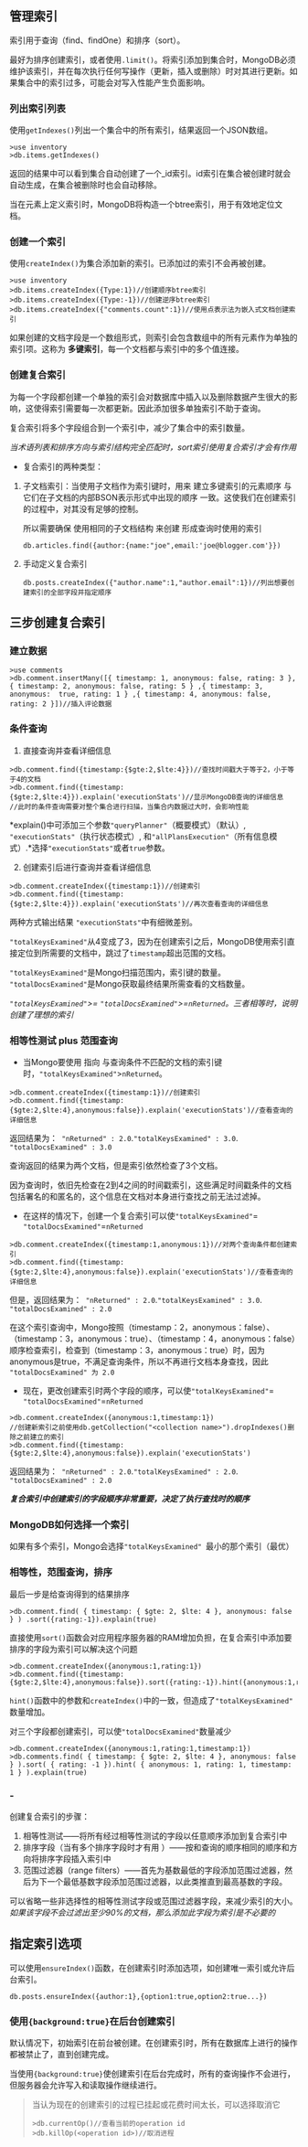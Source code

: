 ## 管理索引

索引用于查询（find、findOne）和排序（sort）。

最好为排序创建索引，或者使用`.limit()`。将索引添加到集合时，MongoDB必须维护该索引，并在每次执行任何写操作（更新，插入或删除）时对其进行更新。如果集合中的索引过多，可能会对写入性能产生负面影响。

### 列出索引列表

使用`getIndexes()`列出一个集合中的所有索引，结果返回一个JSON数组。

```
>use inventory
>db.items.getIndexes()
```

返回的结果中可以看到集合自动创建了一个_id索引。id索引在集合被创建时就会自动生成，在集合被删除时也会自动移除。

当在元素上定义索引时，MongoDB将构造一个btree索引，用于有效地定位文档。

### 创建一个索引

使用`createIndex()`为集合添加新的索引。已添加过的索引不会再被创建。

```
>use inventory
>db.items.createIndex({Type:1})//创建顺序btree索引
>db.items.createIndex({Type:-1})//创建逆序btree索引
>db.items.createIndex({"comments.count":1})//使用点表示法为嵌入式文档创建索引
```

如果创建的文档字段是一个数组形式，则索引会包含数组中的所有元素作为单独的索引项。这称为 **多键索引**，每一个文档都与索引中的多个值连接。

### 创建复合索引

为每一个字段都创建一个单独的索引会对数据库中插入以及删除数据产生很大的影响，这使得索引需要每一次都更新。因此添加很多单独索引不助于查询。

复合索引将多个字段组合到一个索引中，减少了集合中的索引数量。

*当术语列表和排序方向与索引结构完全匹配时，sort索引使用复合索引才会有作用*

+ 复合索引的两种类型：

1. 子文档索引：当使用子文档作为索引键时，用来 建立多键索引的元素顺序 与 它们在子文档的内部BSON表示形式中出现的顺序 一致。这使我们在创建索引的过程中，对其没有足够的控制。

   所以需要确保 使用相同的子文档结构 来创建 形成查询时使用的索引

   ```
   db.articles.find({author:{name:"joe",email:'joe@blogger.com'}})
   ```

2. 手动定义复合索引

   ```
   db.posts.createIndex({"author.name":1,"author.email":1})//列出想要创建索引的全部字段并指定顺序
   ```

## 三步创建复合索引

### 建立数据

```
>use comments
>db.comment.insertMany([{ timestamp: 1, anonymous: false, rating: 3 }, { timestamp: 2, anonymous: false, rating: 5 } ,{ timestamp: 3, anonymous:  true, rating: 1 } ,{ timestamp: 4, anonymous: false, rating: 2 }])//插入评论数据
```

### 条件查询

1. 直接查询并查看详细信息

```
>db.comment.find({timestamp:{$gte:2,$lte:4}})//查找时间戳大于等于2，小于等于4的文档
>db.comment.find({timestamp:{$gte:2,$lte:4}}).explain('executionStats')//显示MongoDB查询的详细信息
//此时的条件查询需要对整个集合进行扫描，当集合内数据过大时，会影响性能
```
*explain()中可添加三个参数`"queryPlanner"`（概要模式）（默认）, `"executionStats"`（执行状态模式）, 和`"allPlansExecution"`（所有信息模式）.*选择`"executionStats"`或者`true`参数。

2. 创建索引后进行查询并查看详细信息

```
>db.comment.createIndex({timestamp:1})//创建索引
>db.comment.find({timestamp:{$gte:2,$lte:4}}).explain('executionStats')//再次查看查询的详细信息
```

两种方式输出结果 `"executionStats"`中有细微差别。

`"totalKeysExamined"`从4变成了3，因为在创建索引之后，MongoDB使用索引直接定位到所需要的文档中，跳过了`timestamp`超出范围的文档。

`"totalKeysExamined"`是Mongo扫描范围内，索引键的数量。 `"totalDocsExamined"`是Mongo获取最终结果所需查看的文档数量。

*`"totalKeysExamined"`>= `"totalDocsExamined"`>=`nReturned`。三者相等时，说明创建了理想的索引*

### 相等性测试 plus 范围查询

+ 当Mongo要使用 指向 与查询条件不匹配的文档的索引键时，`"totalKeysExamined"`>`nReturned`。

```
>db.comment.createIndex({timestamp:1})//创建索引
>db.comment.find({timestamp:{$gte:2,$lte:4},anonymous:false}).explain('executionStats')//查看查询的详细信息
```

返回结果为：` "nReturned" : 2.0`.`"totalKeysExamined" : 3.0`.` "totalDocsExamined" : 3.0`

查询返回的结果为两个文档，但是索引依然检查了3个文档。

因为查询时，依旧先检查在2到4之间的时间戳索引，这些满足时间戳条件的文档包括署名的和匿名的，这个信息在文档对本身进行查找之前无法过滤掉。

+ 在这样的情况下，创建一个复合索引可以使`"totalKeysExamined"`= `"totalDocsExamined"`=`nReturned`

```MongoDB
>db.comment.createIndex({timestamp:1,anonymous:1})//对两个查询条件都创建索引
>db.comment.find({timestamp:{$gte:2,$lte:4},anonymous:false}).explain('executionStats')//查看查询的详细信息
```

但是，返回结果为：` "nReturned" : 2.0`.`"totalKeysExamined" : 3.0`.` "totalDocsExamined" : 2.0`

在这个索引查询中，Mongo按照（timestamp：2，anonymous：false）、（timestamp：3，anonymous：true）、（timestamp：4，anonymous：false）顺序检查索引，检查到（timestamp：3，anonymous：true）时，因为anonymous是true，不满足查询条件，所以不再进行文档本身查找，因此` "totalDocsExamined" 为 2.0`

+ 现在，更改创建索引时两个字段的顺序，可以使`"totalKeysExamined"`= `"totalDocsExamined"`=`nReturned`

```
>db.comment.createIndex({anonymous:1,timestamp:1})
//创建新索引之前使用db.getCollection("<collection name>").dropIndexes()删除之前建立的索引
>db.comment.find({timestamp:{$gte:2,$lte:4},anonymous:false}).explain('executionStats')
```

返回结果为：` "nReturned" : 2.0`.`"totalKeysExamined" : 2.0`.` "totalDocsExamined" : 2.0`

***复合索引中创建索引的字段顺序非常重要，决定了执行查找时的顺序***

### MongoDB如何选择一个索引

如果有多个索引，Mongo会选择`"totalKeysExamined" `最小的那个索引（最优）

### 相等性，范围查询，排序

最后一步是给查询得到的结果排序

```
>db.comment.find( { timestamp: { $gte: 2, $lte: 4 }, anonymous: false } ) .sort({rating:-1}).explain(true)
```

直接使用`sort()`函数会对应用程序服务器的RAM增加负担，在复合索引中添加要排序的字段为索引可以解决这个问题

```
>db.comment.createIndex({anonymous:1,rating:1})
>db.comment.find({timestamp:{$gte:2,$lte:4},anonymous:false}).sort({rating:-1}).hint({anonymous:1,rating:1}).explain(true)
```

`hint()`函数中的参数和`createIndex()`中的一致，但造成了`"totalKeysExamined" `数量增加。

对三个字段都创建索引，可以使`"totalDocsExamined"`数量减少

```
>db.comment.createIndex({anonymous:1,rating:1,timestamp:1})
>db.comments.find( { timestamp: { $gte: 2, $lte: 4 }, anonymous: false } ).sort( { rating: -1 }).hint( { anonymous: 1, rating: 1, timestamp: 1 } ).explain(true) 
```

### -

创建复合索引的步骤：

1. 相等性测试——将所有经过相等性测试的字段以任意顺序添加到复合索引中
2. 排序字段（当有多个排序字段时才有用 ）——按和查询的顺序相同的顺序和方向将排序字段插入索引中
3. 范围过滤器（range filters）——首先为基数最低的字段添加范围过滤器，然后为下一个最低基数字段添加范围过滤器，以此类推直到最高基数的字段。

可以省略一些非选择性的相等性测试字段或范围过滤器字段，来减少索引的大小。*如果该字段不会过滤出至少90%的文档，那么添加此字段为索引是不必要的*

## 指定索引选项

可以使用`ensureIndex()`函数，在创建索引时添加选项，如创建唯一索引或允许后台索引。

`db.posts.ensureIndex({author:1},{option1:true,option2:true...})`

### 使用`{background:true}`在后台创建索引

默认情况下，初始索引在前台被创建。在创建索引时，所有在数据库上进行的操作都被禁止了，直到创建完成。

当使用`{background:true}`使创建索引在后台完成时，所有的查询操作不会进行，但服务器会允许写入和读取操作继续进行。

> 当认为现在的创建索引的过程已挂起或花费时间太长，可以选择取消它
>
> ```
> >db.currentOp()//查看当前的operation id
> >db.killOp(<operation id>)//取消进程
> ```
>
> 













































































































































